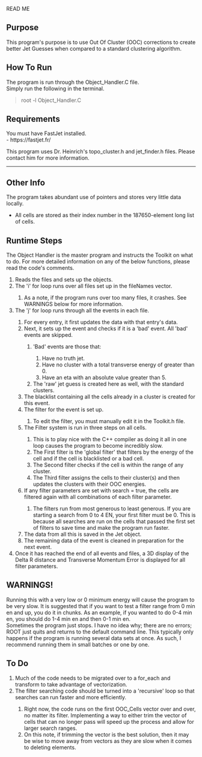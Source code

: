 READ ME

## Purpose
<p>This program's purpose is to use Out Of Cluster (OOC) corrections to create better Jet Guesses when compared to a standard clustering algorithm.</p>

## How To Run
<p>The program is run through the Object_Handler.C file.<br>
Simply run the following in the terminal.</p>

> <p>root -l Object_Handler.C</p>

## Requirements

<p>You must have FastJet installed.<br>
 - https://fastjet.fr/

This program uses Dr. Heinrich's topo_cluster.h and jet_finder.h files. Please contact him for more information.</p>

---

## Other Info

The program takes abundant use of pointers and stores very little data locally.
 - All cells are stored as their index number in the 187650-element long list of cells.

## Runtime Steps
<p>The Object Handler is the master program and instructs the Toolkit on what to do. For more detailed information on any of the below functions, please read the code's comments.</p>
<ol>
	<li>Reads the files and sets up the objects.</li>
	<li>The 'i' for loop runs over all files set up in the fileNames vector.</li>
	<ol>
		<li>As a note, if the program runs over too many files, it crashes. See WARNINGS below for more information.</li>
	</ol>
	<li>The 'j' for loop runs through all the events in each file.</li>
	<ol>
		<li>For every entry, it first updates the data with that entry's data.</li>
		<li>Next, it sets up the event and checks if it is a 'bad' event. All 'bad' events are skipped.</li>
		<ol>
			<li>'Bad' events are those that:</li>
			<ol>
				<li>Have no truth jet.</li>
				<li>Have no cluster with a total transverse energy of greater than 0.</li>
				<li>Have an eta with an absolute value greater than 5.</li>
			</ol>
			<li>The 'raw' jet guess is created here as well, with the standard clusters.</li>
		</ol>
		<li>The blacklist containing all the cells already in a cluster is created for this event.</li>
		<li>The filter for the event is set up.</li>
		<ol>
			<li>To edit the filter, you must manually edit it in the Toolkit.h file.</li>
		</ol>
		<li>The Filter system is run in three steps on all cells.</li>
		<ol>
			<li>This is to play nice with the C++ compiler as doing it all in one loop causes the program to become incredibly slow.</li>
			<li>The First filter is the 'global filter' that filters by the energy of the cell and if the cell is blacklisted or a bad cell.</li>
			<li>The Second filter checks if the cell is within the range of any cluster.</li>
			<li>The Third filter assigns the cells to their cluster(s) and then updates the clusters with their OOC energies.</li>
		</ol>
		<li>If any filter parameters are set with search = true, the cells are filtered again with all combinations of each filter parameter.</li>
		<ol>
			<li>The filters run from most generous to least generous. If you are starting a search from 0 to 4 EN, your first filter must be 0. This is because all searches are run on the cells that passed the first set of filters to save time and make the program run faster.</li>
		</ol>
		<li>The data from all this is saved in the Jet object.</li>
		<li>The remaining data of the event is cleaned in preparation for the next event.</li>
	</ol>
	<li>Once it has reached the end of all events and files, a 3D display of the Delta R distance and Transverse Momentum Error is displayed for all filter parameters.</li>
</ol>

## WARNINGS!
<p>Running this with a very low or 0 minimum energy will cause the program to be very slow. It is suggested that if you want to test a filter range from 0 min en and up, you do it in chunks. As an example, if you wanted to do 0-4 min en, you should do 1-4 min en and then 0-1 min en.<br>
Sometimes the program just stops. I have no idea why; there are no errors; ROOT just quits and returns to the default command line. This typically only happens if the program is running several data sets at once. As such, I recommend running them in small batches or one by one.</p>

## To Do
<ol>
	<li>Much of the code needs to be migrated over to a for_each and transform to take advantage of vectorization.</li>
	<li>The filter searching code should be turned into a 'recursive' loop so that searches can run faster and more efficiently.</li>
	<ol>
		<li>Right now, the code runs on the first OOC_Cells vector over and over, no matter its filter. Implementing a way to either trim the vector of cells that can no longer pass will speed up the process and allow for larger search ranges.</li>
		<li>On this note, if trimming the vector is the best solution, then it may be wise to move away from vectors as they are slow when it comes to deleting elements.</li>
	</ol>
</ol>
